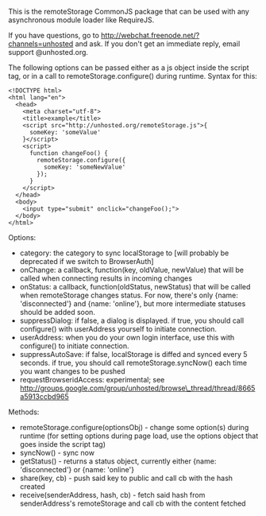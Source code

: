 This is the remoteStorage CommonJS package that can be used with any asynchronous module loader like RequireJS.

If you have questions, go to http://webchat.freenode.net/?channels=unhosted and ask. If you don't get
an immediate reply, email support @unhosted.org.

The following options can be passed either as a js object inside the script tag, or in a call to remoteStorage.configure() during runtime. Syntax for this:

    <!DOCTYPE html>
    <html lang="en">
      <head>
        <meta charset="utf-8">
        <title>example</title>
        <script src="http://unhosted.org/remoteStorage.js">{
          someKey: 'someValue'
        }</script>
        <script>
          function changeFoo() {
            remoteStorage.configure({
              someKey: 'someNewValue'
            });
          }
        </script>
      </head>
      <body>
        <input type="submit" onclick="changeFoo();">
      </body>
    </html>

Options:

* category: the category to sync localStorage to [will probably be deprecated if we switch to BrowserAuth]
* onChange: a callback, function(key, oldValue, newValue) that will be called when connecting results in incoming changes
* onStatus: a callback, function(oldStatus, newStatus) that will be called when remoteStorage changes status. For now, there's only {name: 'disconnected'} and {name: 'online'}, but more intermediate statuses should be added soon.
* suppressDialog: if false, a dialog is displayed. if true, you should call configure() with userAddress yourself to initiate connection.
* userAddress: when you do your own login interface, use this with configure() to initiate connection.
* suppressAutoSave: if false, localStorage is diffed and synced every 5 seconds. if true, you should call remoteStorage.syncNow() each time you want changes to be pushed
* requestBrowseridAccess: experimental; see http://groups.google.com/group/unhosted/browse\_thread/thread/8665a5913ccbd965

Methods:

* remoteStorage.configure(optionsObj) - change some option(s) during runtime (for setting options during page load, use the options object that goes inside the script tag)
* syncNow() - sync now
* getStatus() - returns a status object, currently either {name: 'disconnected'} or {name: 'online'}
* share(key, cb) - push said key to public and call cb with the hash created
* receive(senderAddress, hash, cb) - fetch said hash from senderAddress's remoteStorage and call cb with the content fetched
